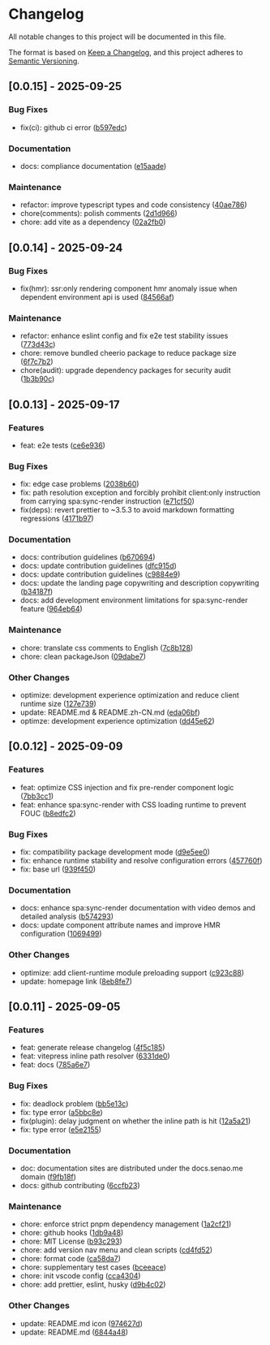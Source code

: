 <!-- markdownlint-disable MD024 -->

# Changelog

All notable changes to this project will be documented in this file.

The format is based on [Keep a Changelog](https://keepachangelog.com/en/1.0.0/), and this project adheres to [Semantic Versioning](https://semver.org/spec/v2.0.0.html).

## [0.0.15] - 2025-09-25

### Bug Fixes

- fix(ci): github ci error ([b597edc](https://github.com/XiSenao/vitepress-rendering-strategies/commit/b597edc))

### Documentation

- docs: compliance documentation ([e15aade](https://github.com/XiSenao/vitepress-rendering-strategies/commit/e15aade))

### Maintenance

- refactor: improve typescript types and code consistency ([40ae786](https://github.com/XiSenao/vitepress-rendering-strategies/commit/40ae786))
- chore(comments): polish comments ([2d1d966](https://github.com/XiSenao/vitepress-rendering-strategies/commit/2d1d966))
- chore: add vite as a dependency ([02a2fb0](https://github.com/XiSenao/vitepress-rendering-strategies/commit/02a2fb0))

## [0.0.14] - 2025-09-24

### Bug Fixes

- fix(hmr): ssr:only rendering component hmr anomaly issue when dependent environment api is used ([84566af](https://github.com/XiSenao/vitepress-rendering-strategies/commit/84566af))

### Maintenance

- refactor: enhance eslint config and fix e2e test stability issues ([773d43c](https://github.com/XiSenao/vitepress-rendering-strategies/commit/773d43c))
- chore: remove bundled cheerio package to reduce package size ([6f7c7b2](https://github.com/XiSenao/vitepress-rendering-strategies/commit/6f7c7b2))
- chore(audit): upgrade dependency packages for security audit ([1b3b90c](https://github.com/XiSenao/vitepress-rendering-strategies/commit/1b3b90c))

## [0.0.13] - 2025-09-17

### Features

- feat: e2e tests ([ce6e936](https://github.com/XiSenao/vitepress-rendering-strategies/commit/ce6e936))

### Bug Fixes

- fix: edge case problems ([2038b60](https://github.com/XiSenao/vitepress-rendering-strategies/commit/2038b60))
- fix: path resolution exception and forcibly prohibit client:only instruction from carrying spa:sync-render instruction ([e71cf50](https://github.com/XiSenao/vitepress-rendering-strategies/commit/e71cf50))
- fix(deps): revert prettier to ~3.5.3 to avoid markdown formatting regressions ([4171b97](https://github.com/XiSenao/vitepress-rendering-strategies/commit/4171b97))

### Documentation

- docs: contribution guidelines ([b670694](https://github.com/XiSenao/vitepress-rendering-strategies/commit/b670694))
- docs: update contribution guidelines ([dfc915d](https://github.com/XiSenao/vitepress-rendering-strategies/commit/dfc915d))
- docs: update contribution guidelines ([c9884e9](https://github.com/XiSenao/vitepress-rendering-strategies/commit/c9884e9))
- docs: update the landing page copywriting and description copywriting ([b34187f](https://github.com/XiSenao/vitepress-rendering-strategies/commit/b34187f))
- docs: add development environment limitations for spa:sync-render feature ([964eb64](https://github.com/XiSenao/vitepress-rendering-strategies/commit/964eb64))

### Maintenance

- chore: translate css comments to English ([7c8b128](https://github.com/XiSenao/vitepress-rendering-strategies/commit/7c8b128))
- chore: clean packageJson ([09dabe7](https://github.com/XiSenao/vitepress-rendering-strategies/commit/09dabe7))

### Other Changes

- optimize: development experience optimization and reduce client runtime size ([127e739](https://github.com/XiSenao/vitepress-rendering-strategies/commit/127e739))
- update: README.md & README.zh-CN.md ([eda06bf](https://github.com/XiSenao/vitepress-rendering-strategies/commit/eda06bf))
- optimze: development experience optimization ([dd45e62](https://github.com/XiSenao/vitepress-rendering-strategies/commit/dd45e62))

## [0.0.12] - 2025-09-09

### Features

- feat: optimize CSS injection and fix pre-render component logic ([7bb3cc1](https://github.com/XiSenao/vitepress-rendering-strategies/commit/7bb3cc1))
- feat: enhance spa:sync-render with CSS loading runtime to prevent FOUC ([b8edfc2](https://github.com/XiSenao/vitepress-rendering-strategies/commit/b8edfc2))

### Bug Fixes

- fix: compatibility package development mode ([d9e5ee0](https://github.com/XiSenao/vitepress-rendering-strategies/commit/d9e5ee0))
- fix: enhance runtime stability and resolve configuration errors ([457760f](https://github.com/XiSenao/vitepress-rendering-strategies/commit/457760f))
- fix: base url ([939f450](https://github.com/XiSenao/vitepress-rendering-strategies/commit/939f450))

### Documentation

- docs: enhance spa:sync-render documentation with video demos and detailed analysis ([b574293](https://github.com/XiSenao/vitepress-rendering-strategies/commit/b574293))
- docs: update component attribute names and improve HMR configuration ([1069499](https://github.com/XiSenao/vitepress-rendering-strategies/commit/1069499))

### Other Changes

- optimize: add client-runtime module preloading support ([c923c88](https://github.com/XiSenao/vitepress-rendering-strategies/commit/c923c88))
- update: homepage link ([8eb8fe7](https://github.com/XiSenao/vitepress-rendering-strategies/commit/8eb8fe7))

## [0.0.11] - 2025-09-05

### Features

- feat: generate release changelog ([4f5c185](https://github.com/XiSenao/vitepress-rendering-strategies/commit/4f5c185))
- feat: vitepress inline path resolver ([6331de0](https://github.com/XiSenao/vitepress-rendering-strategies/commit/6331de0))
- feat: docs ([785a6e7](https://github.com/XiSenao/vitepress-rendering-strategies/commit/785a6e7))

### Bug Fixes

- fix: deadlock problem ([bb5e13c](https://github.com/XiSenao/vitepress-rendering-strategies/commit/bb5e13c))
- fix: type error ([a5bbc8e](https://github.com/XiSenao/vitepress-rendering-strategies/commit/a5bbc8e))
- fix(plugin): delay judgment on whether the inline path is hit ([12a5a21](https://github.com/XiSenao/vitepress-rendering-strategies/commit/12a5a21))
- fix: type error ([e5e2155](https://github.com/XiSenao/vitepress-rendering-strategies/commit/e5e2155))

### Documentation

- doc: documentation sites are distributed under the docs.senao.me domain ([f9fb18f](https://github.com/XiSenao/vitepress-rendering-strategies/commit/f9fb18f))
- docs: github contributing ([6ccfb23](https://github.com/XiSenao/vitepress-rendering-strategies/commit/6ccfb23))

### Maintenance

- chore: enforce strict pnpm dependency management ([1a2cf21](https://github.com/XiSenao/vitepress-rendering-strategies/commit/1a2cf21))
- chore: github hooks ([1db9a48](https://github.com/XiSenao/vitepress-rendering-strategies/commit/1db9a48))
- chore: MIT License ([b93c293](https://github.com/XiSenao/vitepress-rendering-strategies/commit/b93c293))
- chore: add version nav menu and clean scripts ([cd4fd52](https://github.com/XiSenao/vitepress-rendering-strategies/commit/cd4fd52))
- chore: format code ([ca58da7](https://github.com/XiSenao/vitepress-rendering-strategies/commit/ca58da7))
- chore: supplementary test cases ([bceeace](https://github.com/XiSenao/vitepress-rendering-strategies/commit/bceeace))
- chore: init vscode config ([cca4304](https://github.com/XiSenao/vitepress-rendering-strategies/commit/cca4304))
- chore: add prettier, eslint, husky ([d9b4c02](https://github.com/XiSenao/vitepress-rendering-strategies/commit/d9b4c02))

### Other Changes

- update: README.md icon ([974627d](https://github.com/XiSenao/vitepress-rendering-strategies/commit/974627d))
- update: README.md ([6844a48](https://github.com/XiSenao/vitepress-rendering-strategies/commit/6844a48))
